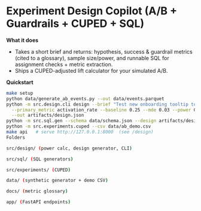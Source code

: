 # Experiment Design Copilot (A/B + Guardrails + CUPED + SQL)

**What it does**
- Takes a short brief and returns: hypothesis, success & guardrail metrics (cited to a glossary), sample size/power, and runnable SQL for assignment checks + metric extraction.
- Ships a CUPED-adjusted lift calculator for your simulated A/B.

**Quickstart**
```bash
make setup
python data/generate_ab_events.py --out data/events.parquet
python -m src.design.cli design --brief "Test new onboarding tooltip to improve activation" \
  --primary_metric activation_rate --baseline 0.25 --mde 0.03 --power 0.8 --alpha 0.05 \
  --out artifacts/design.json
python -m src.sql.gen --schema data/schema.json --design artifacts/design.json --out artifacts/sql
python -m src.experiments.cuped --csv data/ab_demo.csv
make api   # serve http://127.0.0.1:8000  (see /design)
Folders

src/design/ (power calc, design generator, CLI)

src/sql/ (SQL generators)

src/experiments/ (CUPED)

data/ (synthetic generator + demo CSV)

docs/ (metric glossary)

app/ (FastAPI endpoints)
